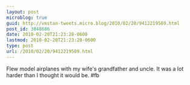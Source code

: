 ```yaml
---
layout: post
microblog: true
guid: http://vmstan-tweets.micro.blog/2010/02/20/9412219509.html
post_id: 3048686
date: 2010-02-20T21:23:28-0600
lastmod: 2010-02-20T21:23:28-0600
type: post
url: /2010/02/20/9412219509.html
---
```

Flew model airplanes with my wife's grandfather and uncle. It was a lot harder than I thought it would be. #fb
